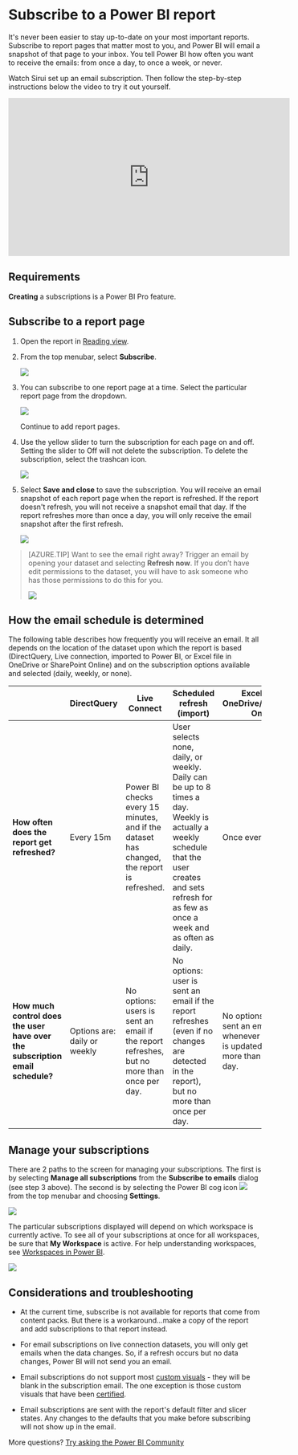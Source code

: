 ﻿<properties
   pageTitle="Subscribe to a Power BI report"
   description="Learn how to subscribe yourself and others to a snapshot of a Power BI report"
   services="powerbi"
   documentationCenter=""
   authors="mihart"
   manager="erikre"
   backup=""
   editor=""
   tags=""
   featuredVideoId="saQx7G0pxhc"
   qualityFocus="no"
   qualityDate=""/>

<tags
   ms.service="powerbi"
   ms.devlang="NA"
   ms.topic="article"
   ms.tgt_pltfrm="NA"
   ms.workload="powerbi"
   ms.date="05/31/2017"
   ms.author="mihart"/>

# Subscribe to a Power BI report

It's never been easier to stay up-to-date on your most important reports. Subscribe to report pages that matter most to you, and Power BI will email a snapshot of that page to your inbox. You tell Power BI how often you want to receive the emails: from once a day, to once a week, or never.

Watch Sirui set up an email subscription. Then follow the step-by-step instructions below the video to try it out yourself.

<iframe width="560" height="315" src="https://www.youtube.com/embed/saQx7G0pxhc" frameborder="0" allowfullscreen></iframe>

## Requirements

**Creating** a subscriptions is a Power BI Pro feature.

## Subscribe to a report page

1.  Open the report in [Reading view](powerbi-service-open-a-report-in-reading-view.md).

2.  From the top menubar, select **Subscribe**.

    ![](media/powerbi-service-subscribe-to-report/power-bi-subscribe-icon.png)

3.  You can subscribe to one report page at a time. Select the particular report page from the dropdown.

    ![](media/powerbi-service-subscribe-to-report/power-bi-subscribe-dialog.png)

    Continue to add report pages.

4.  Use the yellow slider to turn the subscription for each page on and off.  Setting the slider to Off will not delete the subscription. To delete the subscription, select the trashcan icon.

    ![](media/powerbi-service-subscribe-to-report/power-bi-slider.png)

5.  Select **Save and close** to save the subscription. You will receive an email snapshot of each report page when the report is refreshed. If the report doesn't refresh, you will not receive a snapshot email that day.  If the report refreshes more than once a day, you will only receive the email snapshot after the first refresh.

    ![](media/powerbi-service-subscribe-to-report/power-bi-subscription-email.png)

> [AZURE.TIP] Want to see the email right away? Trigger an email by opening your dataset and selecting **Refresh now**. If you don’t have edit permissions to the dataset, you will have to ask someone who has those permissions to do this for you.
>
> ![](media/powerbi-service-subscribe-to-report/power-bi-refresh-now.png)

## How the email schedule is determined

The following table describes how frequently you will receive an email. It all depends on the location of the dataset upon which the report is based (DirectQuery, Live connection, imported to Power BI, or Excel file in OneDrive or SharePoint Online) and on the subscription options available and selected (daily, weekly, or none).

|     |**DirectQuery**|**Live Connect**|**Scheduled refresh (import)**| **Excel file in OneDrive/SharePoint Online**|
|-------------|----------|----------|----------|----------|
|**How often does the report get refreshed?**|Every 15m|Power BI checks every 15 minutes, and if the dataset has changed, the report is refreshed.| User selects none, daily, or weekly. Daily can be up to 8 times a day. Weekly is actually a weekly schedule that the user creates and sets refresh for as few as once a week and as often as daily.| Once every hour|
|**How much control does the user have over the subscription email schedule?**|Options are: daily or weekly|No options: users is sent an email if the report refreshes, but no more than once per day.|No options: user is sent an email if the report refreshes (even if no changes are detected in the report), but no more than once per day.|No options: user is sent an email whenever the dataset is updated, but no more than once per day.|

## Manage your subscriptions

There are 2 paths to the screen for managing your subscriptions.  The first is by selecting **Manage all subscriptions** from the **Subscribe to emails** dialog (see step 3 above). The second is by selecting the Power BI cog icon ![](media/powerbi-service-subscribe-to-report/power-bi-settings-icon.png) from the top menubar and choosing **Settings**.

![](media/powerbi-service-subscribe-to-report/power-bi-subscribe-settings.png)

The particular subscriptions displayed will depend on which workspace is currently active.  To see all of your subscriptions at once for all workspaces, be sure that **My Workspace** is active. For help understanding workspaces, see [Workspaces in Power BI](powerbi-service-workspaces.md).

![](media/powerbi-service-subscribe-to-report/power-bi-subscriptions.png)

## Considerations and troubleshooting

-    At the current time, subscribe is not available for reports that come from content packs. But there is a workaround...make a copy of the report and add subscriptions to that report instead.

-    For email subscriptions on live connection datasets, you will only get emails when the data changes. So, if a refresh occurs but no data changes, Power BI will not send you an email.

-  Email subscriptions do not support most [custom visuals](powerbi-custom-visuals.md)  - they will be blank in the subscription email.  The one exception is those custom visuals that have been [certified](powerbi-custom-visuals-certified.md).  

-  Email subscriptions are sent with the report's default filter and slicer states. Any changes to the defaults that you make before subscribing will not show up in the email.

More questions? [Try asking the Power BI Community](http://community.powerbi.com/)
